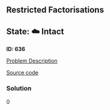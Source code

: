 ## Restricted Factorisations

## State: :cloud: **Intact**

**ID: 636**

[Problem Description](https://projecteuler.net/problem=636)

[Source code](main.cpp)

### Solution
0